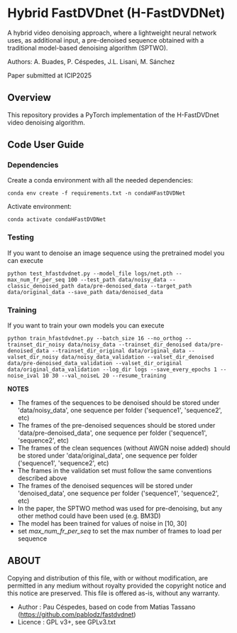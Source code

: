 
# Hybrid FastDVDnet (H-FastDVDNet)

A hybrid video denoising approach, where a lightweight neural network uses, as additional input, 
a pre-denoised sequence obtained with a traditional model-based denoising algorithm (SPTWO).

Authors: A. Buades, P. Céspedes, J.L. Lisani, M. Sánchez
 
Paper submitted at ICIP2025


## Overview

This repository provides a PyTorch implementation of the H-FastDVDnet video denoising algorithm.


## Code User Guide

### Dependencies

Create a conda environment with all the needed dependencies: 
```
conda env create -f requirements.txt -n condaHFastDVDNet
```

Activate environment:
```
conda activate condaHFastDVDNet
```

### Testing

If you want to denoise an image sequence using the pretrained model you can execute

```
python test_hfastdvdnet.py --model_file logs/net.pth --max_num_fr_per_seq 100 --test_path data/noisy_data --classic_denoised_path data/pre-denoised_data --target_path data/original_data --save_path data/denoised_data

```


### Training

If you want to train your own models you can execute

```
python train_hfastdvdnet.py --batch_size 16 --no_orthog --trainset_dir_noisy data/noisy_data --trainset_dir_denoised data/pre-denoised_data --trainset_dir_original data/original_data --valset_dir_noisy data/noisy_data_validation --valset_dir_denoised data/pre-denoised_data_validation --valset_dir_original data/original_data_validation --log_dir logs --save_every_epochs 1 --noise_ival 10 30 --val_noiseL 20 --resume_training
```

**NOTES**
* The frames of the sequences to be denoised should be stored under 'data/noisy_data', one sequence per folder ('sequence1', 'sequence2', etc) 
* The frames of the pre-denoised sequences should be stored under 'data/pre-denoised_data', one sequence per folder ('sequence1', 'sequence2', etc)
* The frames of the clean sequences (without AWGN noise added) should be stored under 'data/original_data', one sequence per folder ('sequence1', 'sequence2', etc) 
* The frames in the validation set must follow the same conventions described above 
* The frames of the denoised sequences will be stored under 'denoised_data', one sequence per folder ('sequence1', 'sequence2', etc) 
* In the paper, the SPTWO method was used for pre-denoising, but any other method could have been used (e.g. BM3D)
* The model has been trained for values of noise in [10, 30]
* set *max_num_fr_per_seq* to set the max number of frames to load per sequence


## ABOUT

Copying and distribution of this file, with or without modification,
are permitted in any medium without royalty provided the copyright
notice and this notice are preserved. This file is offered as-is,
without any warranty.

* Author    : Pau Céspedes, based on code from Matias Tassano (https://github.com/pablodz/fastdvdnet)
* Licence   : GPL v3+, see GPLv3.txt


